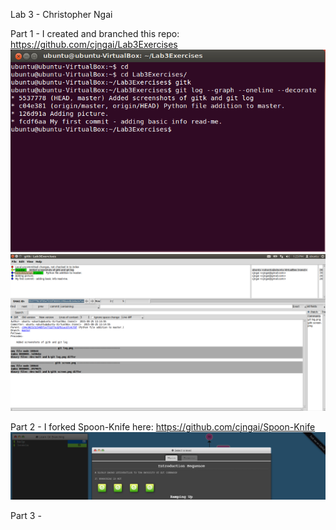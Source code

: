 Lab 3 - Christopher Ngai

Part 1 - I created and branched this repo: https://github.com/cjngai/Lab3Exercises
<img src="git log screen.png" alt="Git log image."/>
<img src="gitk screen.png" alt="Gitk image."/>

Part 2 - I forked Spoon-Knife here: https://github.com/cjngai/Spoon-Knife
<img src="git branching.png" alt="Git branching image."/>

Part 3 -